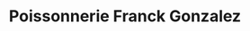 ---
title: "Poissonnerie Franck Gonzalez"
url: /branne/poissonnerie-franck-gonzalez/
shop: fruits de mer
---